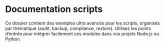 # Documentation scripts

Ce dossier contient des exemples ultra avancés pour les scripts, organisés par thématique (audit, backup, compliance, restore). Utilisez les points d’entrée pour intégrer facilement ces modules dans vos projets Node.js ou Python.
